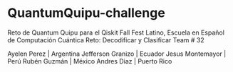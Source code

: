 # QuantumQuipu-challenge

Reto de Quantum Quipu para el Qiskit Fall Fest Latino, Escuela en Español de Computación Cuántica
Reto: Decodificar y Clasificar
Team # 32

Ayelen Perez | Argentina
Jefferson Granizo | Ecuador
Jesus Montemayor | Perú
Rubén Guzmán | México
Andres Diaz | Puerto Rico
